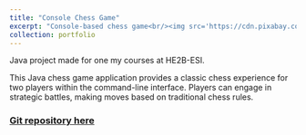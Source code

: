```yaml
---
title: "Console Chess Game"
excerpt: "Console-based chess game<br/><img src='https://cdn.pixabay.com/photo/2016/07/12/11/39/checkmate-1511866_640.jpg' style='width:650px;'>"
collection: portfolio
---
```


Java project made for one my courses at HE2B-ESI.

This Java chess game application provides a classic chess experience for two players within the command-line interface. Players can engage in strategic battles, making moves based on traditional chess rules.

### [Git repository here](https://github.com/FilipeDevs/consoleChessGame)
